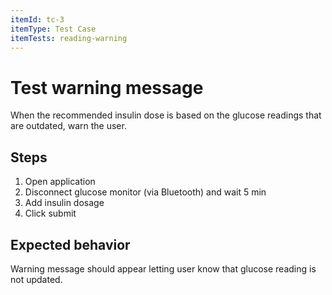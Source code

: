 ```yaml
---
itemId: tc-3
itemType: Test Case
itemTests: reading-warning
---
```


# Test warning message

When the recommended insulin dose is based on the glucose readings that are outdated, warn the user.

## Steps

1. Open application 
2. Disconnect glucose monitor (via Bluetooth) and wait 5 min
3. Add insulin dosage
4. Click submit 

## Expected behavior

Warning message should appear letting user know that glucose reading is not updated.
